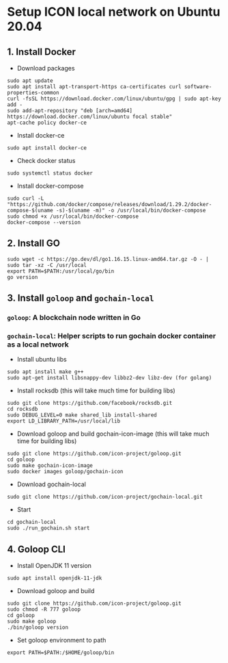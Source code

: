 # Setup ICON local network on Ubuntu 20.04

## 1. Install Docker
- Download packages
```
sudo apt update
sudo apt install apt-transport-https ca-certificates curl software-properties-common
curl -fsSL https://download.docker.com/linux/ubuntu/gpg | sudo apt-key add -
sudo add-apt-repository "deb [arch=amd64] https://download.docker.com/linux/ubuntu focal stable"
apt-cache policy docker-ce

```

- Install docker-ce
```
sudo apt install docker-ce
```

- Check docker status
```
sudo systemctl status docker
```

- Install docker-compose
```
sudo curl -L "https://github.com/docker/compose/releases/download/1.29.2/docker-compose-$(uname -s)-$(uname -m)" -o /usr/local/bin/docker-compose
sudo chmod +x /usr/local/bin/docker-compose
docker-compose --version
```

## 2. Install GO
```
sudo wget -c https://go.dev/dl/go1.16.15.linux-amd64.tar.gz -O - | sudo tar -xz -C /usr/local
export PATH=$PATH:/usr/local/go/bin
go version
```


## 3. Install `goloop` and `gochain-local`

### `goloop`: A blockchain node written in Go
### `gochain-local`: Helper scripts to run gochain docker container as a local network


- Install ubuntu libs
```
sudo apt install make g++
sudo apt-get install libsnappy-dev libbz2-dev libz-dev (for golang)
```


- Install rocksdb (this will take much time for building libs)
```
sudo git clone https://github.com/facebook/rocksdb.git
cd rocksdb
sudo DEBUG_LEVEL=0 make shared_lib install-shared
export LD_LIBRARY_PATH=/usr/local/lib
```

- Download goloop and build gochain-icon-image (this will take much time for building libs)
```
sudo git clone https://github.com/icon-project/goloop.git
cd goloop
sudo make gochain-icon-image
sudo docker images goloop/gochain-icon
```


- Download gochain-local
```
sudo git clone https://github.com/icon-project/gochain-local.git
```

- Start
```
cd gochain-local
sudo ./run_gochain.sh start
```

## 4. Goloop CLI
- Install OpenJDK 11 version
```
sudo apt install openjdk-11-jdk
```

- Download goloop and build
```
sudo git clone https://github.com/icon-project/goloop.git
sudo chmod -R 777 goloop
cd goloop
sudo make goloop
./bin/goloop version
```

- Set goloop environment to path
```
export PATH=$PATH:/$HOME/goloop/bin
```